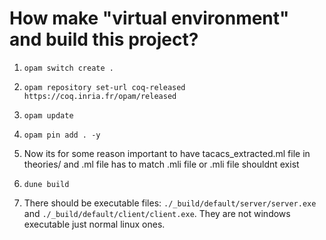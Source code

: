 # How make "virtual environment" and build this project?

1. `opam switch create .`

2. `opam repository set-url coq-released https://coq.inria.fr/opam/released`
3. `opam update`
4. `opam pin add . -y`
5. Now its for some reason important to have tacacs_extracted.ml file in theories/ and .ml file has to match .mli file or .mli file shouldnt exist
6. `dune build`
7. There should be executable files: `./_build/default/server/server.exe` and `./_build/default/client/client.exe`. They are not windows executable just normal linux ones.
